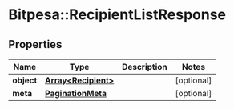 # Bitpesa::RecipientListResponse

## Properties
Name | Type | Description | Notes
------------ | ------------- | ------------- | -------------
**object** | [**Array&lt;Recipient&gt;**](Recipient.md) |  | [optional] 
**meta** | [**PaginationMeta**](PaginationMeta.md) |  | [optional] 


